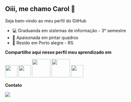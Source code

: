 ## Oiii, me chamo Carol 👋

Seja bem-vindo ao meu perfil do GitHub

- 💻 Graduanda em sistemas de informação - 3° semestre
- 🎨 Apaixonada em pintar quadros
- 📌 Resido em Porto alegre - RS


**Compartilho aqui nesse perfil meu aprendizado em** 

<img loading="lazy" src="https://cdn.jsdelivr.net/gh/devicons/devicon/icons/java/java-original.svg" width="40" height="40"/>      <img loading="lazy" src="https://cdn.jsdelivr.net/gh/devicons/devicon/icons/git/git-original.svg" width="40" height="40"/>             <img loading="lazy" src="https://cdn.jsdelivr.net/gh/devicons/devicon/icons/oracle/oracle-original.svg" width="60" height="60"/>              <img loading="lazy" src="https://cdn.svgporn.com/logos/postman.svg" width="60" height="60"/>         <img loading="lazy" src="https://cdn.jsdelivr.net/gh/devicons/devicon/icons/apirest/apirest-original.svg" width="40" height="40"/>


**Contato**
<div>
<a href="https://www.linkedin.com/in/caroline-monteiro-10457a285" target="_blank"><img loading="lazy" src="https://img.shields.io/badge/-LinkedIn-%230077B5?style=for-the-badge&logo=linkedin&logoColor=white" target="_blank"></a>   
</div>

